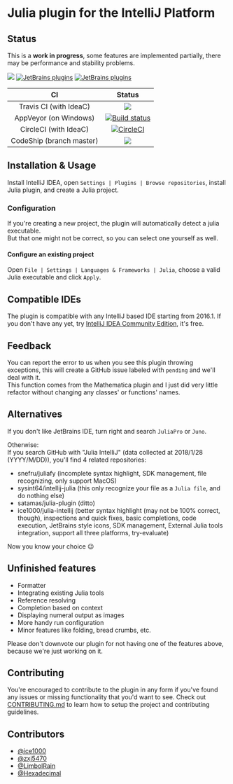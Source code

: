 # Julia plugin for the IntelliJ Platform

## Status

This is a **work in progress**, some features are implemented partially, there may be performance and stability problems.

[![](https://tinyurl.com/y9e4n2zh)](https://github.com/ice1000/julia-intellij)
[![JetBrains plugins](https://img.shields.io/jetbrains/plugin/v/10413-julia.svg)](https://plugins.jetbrains.com/plugin/10413-julia)
[![JetBrains plugins](https://img.shields.io/jetbrains/plugin/d/10413-julia.svg)](https://plugins.jetbrains.com/plugin/10413-julia)

CI | Status
:---:|:---:
Travis CI (with IdeaC)|<img src="https://travis-ci.org/ice1000/julia-intellij.svg"/>
AppVeyor (on Windows)|[![Build status](https://ci.appveyor.com/api/projects/status/jboqu7yt2vhqpmfr?svg=true)](https://ci.appveyor.com/project/ice1000/julia-intellij)
CircleCI (with IdeaC)|[![CircleCI](https://circleci.com/gh/ice1000/julia-intellij.svg?style=svg)](https://circleci.com/gh/ice1000/julia-intellij)
CodeShip (branch master)|[![](https://app.codeship.com/projects/4c89a940-ec81-0135-9688-6eaa099eb415/status?branch=master)](https://app.codeship.com/projects/270342)

## Installation \& Usage

Install IntelliJ IDEA, open `Settings | Plugins | Browse repositories`,
install Julia plugin, and create a Julia project.

### Configuration

If you're creating a new project, the plugin will automatically detect a julia executable.<br/>
But that one might not be correct, so you can select one yourself as well.

#### Configure an existing project

Open `File | Settings | Languages & Frameworks | Julia`,
choose a valid Julia executable and click `Apply`.

## Compatible IDEs

The plugin is compatible with any IntelliJ based IDE starting from 2016.1.
If you don't have any yet, try [IntelliJ IDEA Community Edition](https://www.jetbrains.com/idea/),
it's free.

## Feedback

You can report the error to us when you see this plugin throwing exceptions, this will create a GitHub issue labeled
with `pending` and we'll deal with it.<br/>
This function comes from the Mathematica plugin and I just did very little refactor without changing any classes' or
functions' names.

## Alternatives

If you don't like JetBrains IDE, turn right and search `JuliaPro` or `Juno`.

Otherwise:<br/>
If you search GitHub with "Julia IntelliJ" (data collected at 2018/1/28 (YYYY/M/DD)),
you'll find 4 related repositories:

+ snefru/juliafy (incomplete syntax highlight, SDK management, file recognizing, only support MacOS)
+ sysint64/intellij-julia (this only recognize your file as a `Julia file`, and do nothing else)
+ satamas/julia-plugin (ditto)
+ ice1000/julia-intellij
 (better syntax highlight (may not be 100% correct, though),
  inspections and quick fixes,
  basic completions,
  code execution,
  JetBrains style icons,
  SDK management,
  External Julia tools integration,
  support all three platforms,
  try-evaluate)

Now you know your choice :wink:

## Unfinished features

+ Formatter
+ Integrating existing Julia tools
+ Reference resolving
+ Completion based on context
+ Displaying numeral output as images
+ More handy run configuration
+ Minor features like folding, bread crumbs, etc.

Please don't downvote our plugin for not having one of the features above, because we're just working on it.

## Contributing

You're encouraged to contribute to the plugin in any form if you've found any issues or missing functionality that you'd want to see.
Check out [CONTRIBUTING.md](./CONTRIBUTING.md) to learn how to setup the project and contributing guidelines.

## Contributors

+ [@ice1000](https://github.com/ice1000)
+ [@zxj5470](https://github.com/zxj5470)
+ [@LimbolRain](https://github.com/LimbolRain)
+ [@Hexadecimal](https://github.com/Hexadecimaaal)
